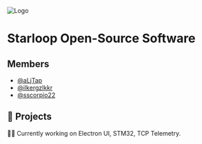 ![Logo](https://avatars.githubusercontent.com/u/153842160)
# Starloop Open-Source Software


## Members

- [@aLjTap](https://www.github.com/aLjTap)
- [@ilkergzlkkr](https://www.github.com/ilkergzlkkr)
- [@sscorpio22](https://www.github.com/sscorpio22)


## 🚀 Projects
👩‍💻 Currently working on Electron UI, STM32, TCP Telemetry.
